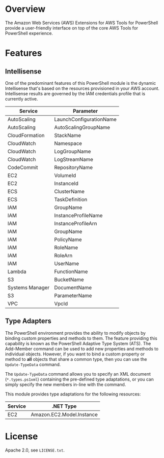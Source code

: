# Overview

The Amazon Web Services (AWS) Extensions for AWS Tools for PowerShell provide a user-friendly interface on top of the core AWS Tools for PowerShell experience.

# Features

## Intellisense

One of the predominant features of this PowerShell module is the dynamic Intellisense
that's based on the resources provisioned in your AWS account. Intellisense results
are governed by the IAM credentials profile that is currently active.

| Service           | Parameter               |
|-------------------|-------------------------|
| AutoScaling       | LaunchConfigurationName |
| AutoScaling       | AutoScalingGroupName    |
| CloudFormation    | StackName               |
| CloudWatch        | Namespace               |
| CloudWatch        | LogGroupName            |
| CloudWatch        | LogStreamName           |
| CodeCommit        | RepositoryName          |
| EC2               | VolumeId                |
| EC2               | InstanceId              |
| ECS               | ClusterName             |
| ECS               | TaskDefinition          |
| IAM               | GroupName               |
| IAM               | InstanceProfileName     |
| IAM               | InstanceProfileArn      |
| IAM               | GroupName               |
| IAM               | PolicyName              |
| IAM               | RoleName                |
| IAM               | RoleArn                 |
| IAM               | UserName                |
| Lambda            | FunctionName            |
| S3                | BucketName              |
| Systems Manager   | DocumentName            |
| S3                | ParameterName           |
| VPC               | VpcId                   |

## Type Adapters

The PowerShell environment provides the ability to modify objects by binding custom properties and methods to them.
The feature providing this capability is known as the PowerShell Adaptive Type System (ATS). The Add-Member command can be used to add new properties and methods
to individual objects. However, if you want to bind a custom property or method to **all** objects that share a common type, then you can use the `Update-TypeData` command.

The `Update-TypeData` command allows you to specify an XML document (`*.types.ps1xml`) containing the pre-defined type adaptations,
or you can simply specify the new members in-line with the command.

This module provides type adaptations for the following resources:

| Service | .NET Type |
|-|-|
| EC2 | Amazon.EC2.Model.Instance |

# License

Apache 2.0, see `LICENSE.txt`.
